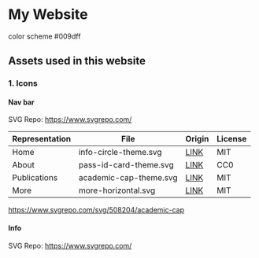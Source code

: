 # My Website


color scheme #009dff

## Assets used in this website
### 1. Icons
#### Nav bar
SVG Repo: https://www.svgrepo.com/

|  Representation   | File  |Origin | License |
|  ----  | ----  | ----  |----  |
|Home | info-circle-theme.svg| [LINK](https://www.svgrepo.com/svg/495402/info-circle) |MIT |
|About | pass-id-card-theme.svg| [LINK](https://www.svgrepo.com/svg/188904/pass-id-card)|CC0  |
|Publications | academic-cap-theme.svg| [LINK](https://www.svgrepo.com/svg/508204/academic-cap)|MIT |
|More | more-horizontal.svg| [LINK](https://www.svgrepo.com/svg/380057/more-horizontal)|MIT |

https://www.svgrepo.com/svg/508204/academic-cap
#### Info
SVG Repo: https://www.svgrepo.com/

